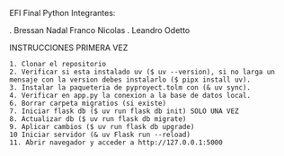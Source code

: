 EFI Final Python Integrantes:

. Bressan Nadal Franco Nicolas
. Leandro Odetto

INSTRUCCIONES PRIMERA VEZ

    1. Clonar el repositorio
    2. Verificar si esta instalado uv ($ uv --version), si no larga un mensaje con la version debes instalarlo ($ pipx install uv).
    3. Instalar la paqueteria de pyproyect.tolm con (& uv sync).
    4. Verificar en app.py la conexion a la base de datos local. 
    6. Borrar carpeta migratios (si existe)
    7. Iniciar flask db ($ uv run flask db init) SOLO UNA VEZ
    8. Actualizar db ($ uv run flask db migrate)
    9. Aplicar cambios ($ uv run flask db upgrade)
    10 Iniciar servidor (& uv Flask run --reload)
    11. Abrir navegador y acceder a http://127.0.0.1:5000
